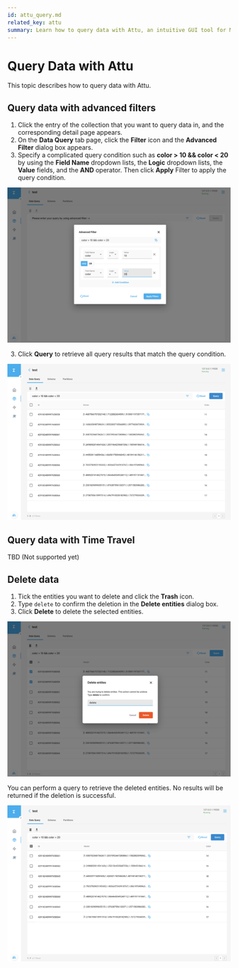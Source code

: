 ```yaml
---
id: attu_query.md
related_key: attu
summary: Learn how to query data with Attu, an intuitive GUI tool for Milvus.
---
```


# Query Data with Attu

This topic describes how to query data with Attu.

## Query data with advanced filters

1. Click the entry of the collection that you want to query data in, and the corresponding detail page appears.
2. On the **Data Query** tab page, click the **Filter** icon and the **Advanced Filter** dialog box appears.
3. Specify a complicated query condition such as **color > 10 && color < 20** by using the **Field Name** dropdown lists, the **Logic** dropdown lists, the **Value** fields, and the **AND** operator. Then click **Apply** Filter to apply the query condition.

![Query Data](../../../../assets/attu/insight_query1.png "Specify the query condition.")

3. Click **Query** to retrieve all query results that match the query condition.

![Query Data](../../../../assets/attu/insight_query2.png "Retrieve query results.")

## Query data with Time Travel

TBD (Not supported yet)

## Delete data

1. Tick the entities you want to delete and click the **Trash** icon.
2. Type `delete` to confirm the deletion in the **Delete entities** dialog box.
3. Click **Delete** to delete the selected entities.

![Delete Data](../../../../assets/attu/insight_query3.png "Delete selected entities.")

You can perform a query to retrieve the deleted entities. No results will be returned if the deletion is successful.

![Delete Data](../../../../assets/attu/insight_query4.png "No results shown when querying deleted entities.")
